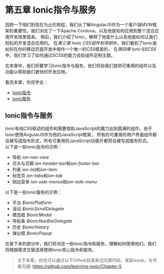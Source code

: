 # 第五章 Ionic指令与服务

回顾一下咱们到现在为止的旅程，我们从了解AngularJS作为一个客户端MVW框架的重要性。我们浏览了一下Apache Cordova，以及他是如何应用到整个混合应用开发栈里面来。
稍后，我们介绍了Ionic，解释了他是什么以及他是如何让我们轻松的开发混合应用的。
在*第三章 Ionic CSS组件和导航*中，我们看到了Ionic是如何在你的移动页面开发中用作一个唯一的CSS框架的，
在*第四章 Ionc与SCSS*中，我们学习了如何通过SCSS的能力去给组件定制主题。  

在本章中，我们将要学习Ionic指令与服务，他们将给我们提供可重用的组件以及功能以帮助我们更快的开发应用。  

看完本章，你将学会：
* [Ionic指令](51-ionic指令.md)
* [Ionic服务](52-ionic服务.md)

## Ionic指令与服务
Ionic有纯CSS驱动的组件和需要借助JavaScript的魔力达到圆满的组件。由于Ionic使用AngularJS作为他的JavaScript框架，
所有的可重用的用户界面组件都会被写成指令形式，所有可重用的JavaScript功能片都将会被写成服务形式。  
以下是一些Ionic指令的示例：
* 导航 *ion-nav-view*
* 页头与页脚 *ion-header-bar*和*ion-footer-bar*
* 列表 *ion-list*和*ion-item*
* 标签页 *ion-tabs*和*ion-tab*
* 侧边菜单 *ion-side-menus*和*ion-side-menu*

以下是一些Ionic服务的示例：
* 平台 *$ionicPlatform*
* 滚动 *$ionicScrollDelegate*
* 模态框 *$ionicModal*
* 导航条 *$ionicNavBarDelegate*
* 历史 *$ionicHistory*
* 弹出框 *$ionicPopup*

在接下来的部分中，我们将浏览一些Ionic指令和服务，理解如何使用他们。我们将根据需求交替选择使用Ionic核心指令和服务。  
> 关于本章，你也可以通过以下Github目录来访问源代码，发起issue，与作者沟通:
https://github.com/learning-ionic/Chapter-5
